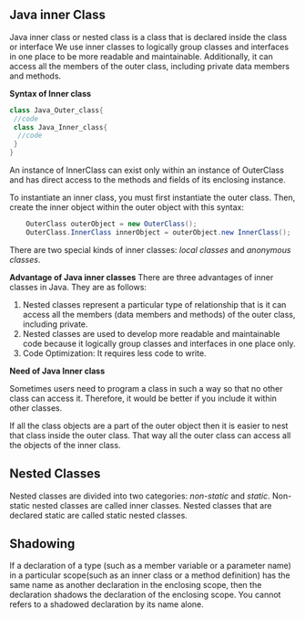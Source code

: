 ## Java inner Class

Java inner class or nested class is a class that is declared inside the class or interface We use inner classes to logically group classes and interfaces in one place to be more readable and maintainable. Additionally, it can access all the members of the outer class, including private data members and methods.

**Syntax of Inner class**
``` java
class Java_Outer_class{  
 //code  
 class Java_Inner_class{  
  //code  
 }  
}  
```
An instance of InnerClass can exist only within an instance of OuterClass and has direct access to the methods and fields of its enclosing instance.

To instantiate an inner class, you must first instantiate the outer class. Then, create the inner object within the outer object with this syntax:
```java
    OuterClass outerObject = new OuterClass();
    OuterClass.InnerClass innerObject = outerObject.new InnerClass();
```
There are two special kinds of inner classes: _local classes_ and _anonymous classes_.

**Advantage of Java inner classes**
There are three advantages of inner classes in Java. They are as follows:
1. Nested classes represent a particular type of relationship that is it can access all the members (data members and methods) of the outer class, including private.
2. Nested classes are used to develop more readable and maintainable code because it logically group classes and interfaces in one place only.
3. Code Optimization: It requires less code to write.

**Need of Java Inner class**

Sometimes users need to program a class in such a way so that no other class can access it. Therefore, it would be better if you include it within other classes.

If all the class objects are a part of the outer object then it is easier to nest that class inside the outer class. That way all the outer class can access all the objects of the inner class.

## Nested Classes

Nested classes are divided into two categories: _non-static_ and _static_. Non-static nested classes are called inner classes. Nested classes that are declared static are called static nested classes.

## Shadowing

If a declaration of a type (such as a member variable or a parameter name) in a particular scope(such as an inner class or a method definition) has the same name as another declaration in the enclosing scope, then the declaration shadows the declaration of the enclosing scope. You cannot refers to a shadowed declaration by its name alone. 